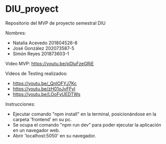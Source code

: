 # DIU_proyect
Repositorio del MVP de proyecto semestral DIU

Nombres:
  - Natalia Acevedo 201804526-8
  - José González 202073587-5
  - Simón Reyes 201873603-1

Video MVP: https://youtu.be/pDluFzeGRiE

Videos de Testing realizados:
  - https://youtu.be/_QnlOFYJ7Kc
  - https://youtu.be/zH01oJvFFyI
  - https://youtu.be/LOoFyUEDTWs
    
Instrucciones:
  - Ejecutar comando "npm install" en la terminal, posicionándose en la carpeta 'frontend' en su pc.
  - Se ocupa el comando "npm run dev" para poder ejecutar la aplicación en un navegador web.
  - Abrir 'localhost:5050' en su navegador.
  
